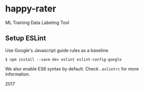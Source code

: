 # happy-rater
ML Training Data Labeling Tool

## Setup ESLint
Use Google's Javascript guide rules as a baseline.

    $ npm install --save-dev eslint eslint-config-google

We also enable ES6 syntax by default. Check `.eslintrc` for more information.

2017
